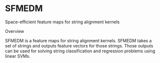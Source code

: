 # SFMEDM
Space-efficient feature maps for string alignment kernels

Overview

SFMEDM is a feature maps for string alignment kernels. SFMEDM takes a set of strings and outputs feature vectors for those strings. Those outputs can be used for solving string classification and regression problems using linear SVMs. 

